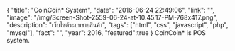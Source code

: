 {
  "title": "CoinCoin* System",
  "date": "2016-06-24 22:49:06",
  "link": "",
  "image": "/img/Screen-Shot-2559-06-24-at-10.45.17-PM-768x417.png",
  "description": "เว็บไซต์ระบบขายสินค้า",
  "tags": ["html", "css", "javascript", "php", "mysql"],
  "fact": "",
  "year": 2016,
  "featured":true
}
CoinCoin* is POS system.